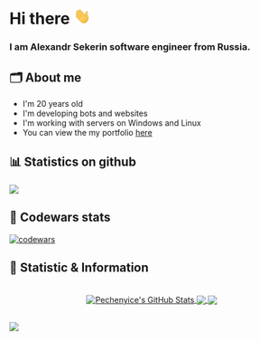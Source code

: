# Hi there <img src="./hello.gif" width="30px">

### I am Alexandr Sekerin software engineer from Russia.

## 🗂 About me

- I'm 20 years old
- I'm developing bots and websites
- I'm working with servers on Windows and Linux
- You can view the my portfolio [here](https://blazzed21.github.io/)

## 📊 Statistics on github

<img width="800" align="center" src="https://github-profile-summary-cards.vercel.app/api/cards/profile-details?username=blazzed21&theme=dracula" />

## 📕 Codewars stats

[![codewars](https://www.codewars.com/users/BLazzeD/badges/large)](https://www.codewars.com/users/BLazzeD)

## 🥇 Statistic & Information

<br/>

<div align="center">
<a href="https://github.com/Pechenyice/Pechenyice">
    <img width="400" align="center" src="https://github-readme-stats.vercel.app/api?username=BLazzeD21&show_icons=true&theme=dracula&hide_border=true" alt="Pechenyice's GitHub Stats" />
</a>

<a href="https://git.io/streak-stats">
    <img src="https://github-readme-streak-stats.herokuapp.com/?user=BLazzeD21&theme=dracula&hide_border=true" width="400" align="center" />
</a>

<a href="https://github.com/Pechenyice/Pechenyice">
    <img width="400" src="https://github-readme-stats.vercel.app/api/top-langs/?username=BLazzeD21&langs_count=5&theme=dracula&layout=compact&hide_border=true" align="center" />
</a>
</div>

<br/>



![](https://komarev.com/ghpvc/?username=blazzed21)

